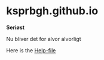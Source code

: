 # ksprbgh.github.io
**Seriøst**

Nu bliver det for alvor alvorligt

Here is the [Help-file](https://github.com/adam-p/markdown-here/wiki/Markdown-Cheatsheet)

